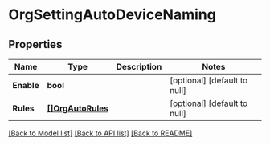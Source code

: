 # OrgSettingAutoDeviceNaming

## Properties
Name | Type | Description | Notes
------------ | ------------- | ------------- | -------------
**Enable** | **bool** |  | [optional] [default to null]
**Rules** | [**[]OrgAutoRules**](org_auto_rules.md) |  | [optional] [default to null]

[[Back to Model list]](../README.md#documentation-for-models) [[Back to API list]](../README.md#documentation-for-api-endpoints) [[Back to README]](../README.md)

